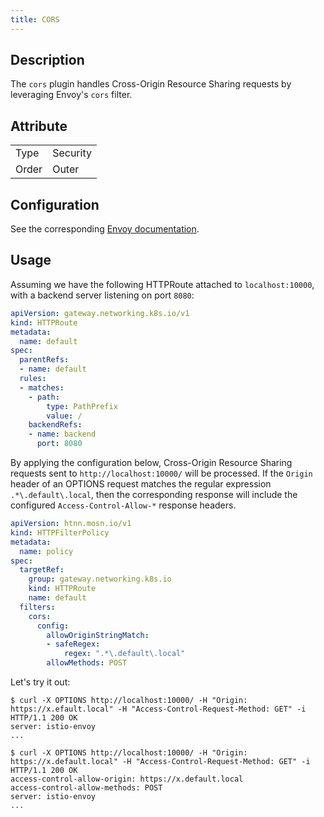```yaml
---
title: CORS
---
```


## Description

The `cors` plugin handles Cross-Origin Resource Sharing requests by leveraging Envoy's `cors` filter.

## Attribute

|       |          |
|-------|----------|
| Type  | Security |
| Order | Outer    |

## Configuration

See the corresponding [Envoy documentation](https://www.envoyproxy.io/docs/envoy/v1.29.5/configuration/http/http_filters/cors_filter).

## Usage

Assuming we have the following HTTPRoute attached to `localhost:10000`, with a backend server listening on port `8080`:

```yaml
apiVersion: gateway.networking.k8s.io/v1
kind: HTTPRoute
metadata:
  name: default
spec:
  parentRefs:
  - name: default
  rules:
  - matches:
    - path:
        type: PathPrefix
        value: /
    backendRefs:
    - name: backend
      port: 8080
```

By applying the configuration below, Cross-Origin Resource Sharing requests sent to `http://localhost:10000/` will be processed. If the `Origin` header of an OPTIONS request matches the regular expression `.*\.default\.local`, then the corresponding response will include the configured `Access-Control-Allow-*` response headers.

```yaml
apiVersion: htnn.mosn.io/v1
kind: HTTPFilterPolicy
metadata:
  name: policy
spec:
  targetRef:
    group: gateway.networking.k8s.io
    kind: HTTPRoute
    name: default
  filters:
    cors:
      config:
        allowOriginStringMatch:
        - safeRegex:
            regex: ".*\.default\.local"
        allowMethods: POST
```

Let's try it out:

```
$ curl -X OPTIONS http://localhost:10000/ -H "Origin: https://x.efault.local" -H "Access-Control-Request-Method: GET" -i
HTTP/1.1 200 OK
server: istio-envoy
...

$ curl -X OPTIONS http://localhost:10000/ -H "Origin: https://x.default.local" -H "Access-Control-Request-Method: GET" -i
HTTP/1.1 200 OK
access-control-allow-origin: https://x.default.local
access-control-allow-methods: POST
server: istio-envoy
...
```
